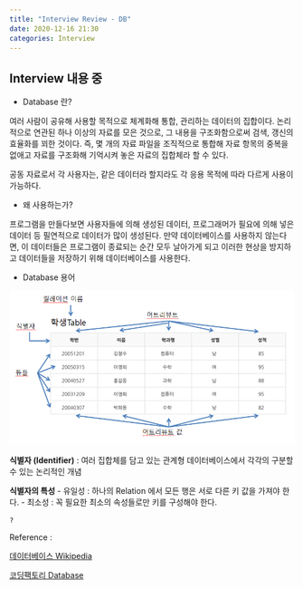 ```yaml
---
title: "Interview Review - DB"
date: 2020-12-16 21:30
categories: Interview
---
```


## Interview 내용 중

- Database 란?

여러 사람이 공유해 사용할 목적으로 체계화해 통합, 관리하는 데이터의 집합이다. 논리적으로 연관된 하나 이상의 자료를 모은 것으로, 그 내용을 구조화함으로써 검색, 갱신의 효율화를 꾀한 것이다. 즉, 몇 개의 자료 파일을 조직적으로 통합해 자료 항목의 중복을 없애고 자료를 구조화해 기억시켜 놓은 자료의 집합체라 할 수 있다.

공동 자료로서 각 사용자는, 같은 데이터라 할지라도 각 응용 목적에 따라 다르게 사용이 가능하다.

- 왜 사용하는가?

프로그램을 만들다보면 사용자들에 의해 생성된 데이터, 프로그래머가 필요에 의해 넣은 데이터 등 필연적으로 데이터가 많이 생성된다. 만약 데이터베이스를 사용하지 않는다면, 이 데이터들은 프로그램이 종료되는 순간 모두 날아가게 되고 이러한 현상을 방지하고 데이터들을 저장하기 위해 데이터베이스를 사용한다.

- Database 용어

![Database_terms](/images/database_terms.png)

**식별자 (Identifier)** : 여러 집합체를 담고 있는 관계형 데이터베이스에서 각각의 구분할 수 있는 논리적인 개념

**식별자의 특성**
	- 유일성 : 하나의 Relation 에서 모든 행은 서로 다른 키 값을 가져야 한다.
	- 최소성 : 꼭 필요한 최소의 속성들로만 키를 구성해야 한다.

	?

Reference :

[데이터베이스 Wikipedia][데이터베이스-Wiki]

[코딩팩토리 Database][코딩팩토리-Database]

[데이터베이스-Wiki]: https://ko.wikipedia.org/wiki/%EB%8D%B0%EC%9D%B4%ED%84%B0%EB%B2%A0%EC%9D%B4%EC%8A%A4
[코딩팩토리-Database]: https://coding-factory.tistory.com/77#recentEntries
